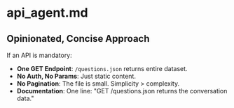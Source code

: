 # api_agent.md

## Opinionated, Concise Approach
If an API is mandatory:
- **One GET Endpoint**: `/questions.json` returns entire dataset.
- **No Auth, No Params**: Just static content.
- **No Pagination**: The file is small. Simplicity > complexity.
- **Documentation**: One line: "GET /questions.json returns the conversation data."
